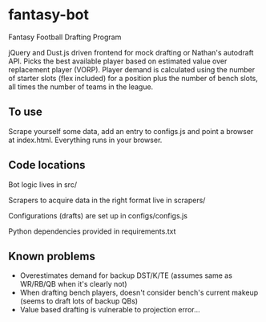 fantasy-bot
===========

Fantasy Football Drafting Program

jQuery and Dust.js driven frontend for mock drafting or Nathan's
autodraft API. Picks the best available player based on estimated
value over replacement player (VORP). Player demand is calculated
using the number of starter slots (flex included) for a position plus
the number of bench slots, all times the number of teams in the
league.

To use
------

Scrape yourself some data, add an entry to configs.js and point a
browser at index.html. Everything runs in your browser.

Code locations
--------------

Bot logic lives in src/

Scrapers to acquire data in the right format live in scrapers/

Configurations (drafts) are set up in configs/configs.js

Python dependencies provided in requirements.txt

Known problems
--------------
   * Overestimates demand for backup DST/K/TE (assumes same as WR/RB/QB when it's clearly not)
   * When drafting bench players, doesn't consider bench's current makeup (seems to draft lots of backup QBs)
   * Value based drafting is vulnerable to projection error...

